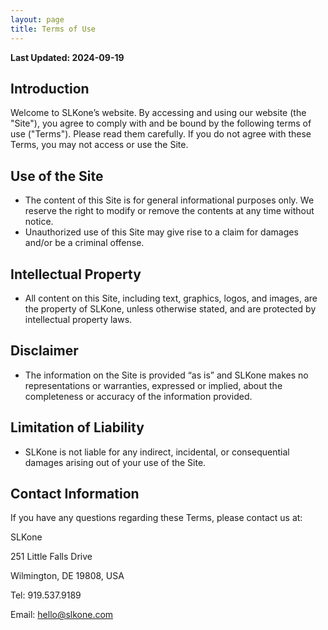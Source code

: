 ```yaml
---
layout: page
title: Terms of Use
---
```


**Last Updated: 2024-09-19**

## Introduction
Welcome to SLKone’s website. By accessing and using our website (the "Site"), you agree to comply with and be bound by the following terms of use ("Terms"). Please read them carefully. If you do not agree with these Terms, you may not access or use the Site.
    
## Use of the Site
- The content of this Site is for general informational purposes only. We reserve the right to modify or remove the contents at any time without notice.
- Unauthorized use of this Site may give rise to a claim for damages and/or be a criminal offense.

## Intellectual Property
- All content on this Site, including text, graphics, logos, and images, are the property of SLKone, unless otherwise stated, and are protected by intellectual property laws.

## Disclaimer
- The information on the Site is provided “as is” and SLKone makes no representations or warranties, expressed or implied, about the completeness or accuracy of the information provided.

## Limitation of Liability
- SLKone is not liable for any indirect, incidental, or consequential damages arising out of your use of the Site.

## Contact Information
If you have any questions regarding these Terms, please contact us at:

SLKone

251 Little Falls Drive

Wilmington, DE 19808, USA

Tel: 919.537.9189

Email: hello@slkone.com
